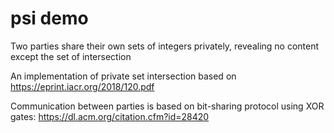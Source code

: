# psi demo
Two parties share their own sets of integers privately, revealing no content except the set of intersection

An implementation of private set intersection based on https://eprint.iacr.org/2018/120.pdf

Communication between parties is based on bit-sharing protocol using XOR gates: https://dl.acm.org/citation.cfm?id=28420
